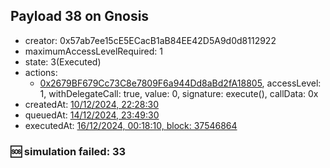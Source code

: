 ## Payload 38 on Gnosis

- creator: 0x57ab7ee15cE5ECacB1aB84EE42D5A9d0d8112922
- maximumAccessLevelRequired: 1
- state: 3(Executed)
- actions:
  - [0x2679BF679Cc73C8e7809F6a944Dd8aBd2fA18805](https://gnosisscan.io/address/0x2679BF679Cc73C8e7809F6a944Dd8aBd2fA18805), accessLevel: 1, withDelegateCall: true, value: 0, signature: execute(), callData: 0x
- createdAt: [10/12/2024, 22:28:30](https://gnosisscan.io/tx/0xdbf682b8d4c4f8e643cd162169d795509f1a5e91ecb253a0e725af2a22b2d016)
- queuedAt: [14/12/2024, 23:49:30](https://gnosisscan.io/tx/0xeefabb63c22daf83cb3fb9298a584fb16fdf97543ec5576b5c655f52fc48f17b)
- executedAt: [16/12/2024, 00:18:10, block: 37546864](https://gnosisscan.io/tx/0x305c7b0844ccb62e098b53c8fba9803ea0b1b72b3fdec9a9728ab8bbc1b3fe55)

### :sos: simulation failed: 33
